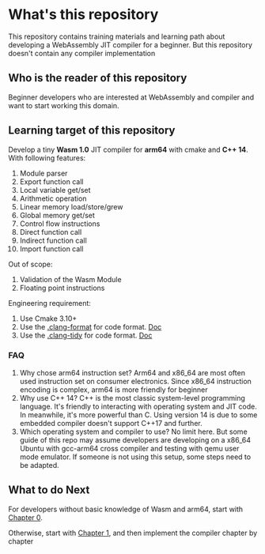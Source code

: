 # What's this repository

This repository contains training materials and learning path about developing a WebAssembly JIT compiler for a beginner.
But this repository doesn't contain any compiler implementation

## Who is the reader of this repository

Beginner developers who are interested at WebAssembly and compiler and want to start working this domain.

## Learning target of this repository

Develop a tiny **Wasm 1.0** JIT compiler for **arm64** with cmake and **C++ 14**. With following features:

1. Module parser
2. Export function call
3. Local variable get/set
4. Arithmetic operation
5. Linear memory load/store/grew
6. Global memory get/set
7. Control flow instructions
8. Direct function call
9. Indirect function call
10. Import function call

Out of scope:

1. Validation of the Wasm Module
2. Floating point instructions

Engineering requirement:

1. Use Cmake 3.10+
2. Use the [.clang-format](./clang-format) for code format. [Doc](https://clang.llvm.org/docs/ClangFormat.html)
3. Use the [.clang-tidy](./clang-tidy) for code format. [Doc](https://clang.llvm.org/extra/clang-tidy/)

### FAQ

1. Why chose arm64 instruction set?
   Arm64 and x86_64 are most often used instruction set on consumer electronics. Since x86_64 instruction encoding is complex, arm64 is more friendly for beginner
2. Why use C++ 14?
   C++ is the most classic system-level programming language. It's friendly to interacting with operating system and JIT code. In meanwhile, it's more powerful than C. Using version 14 is due to some embedded compiler doesn't support C++17 and further.
3. Which operating system and compiler to use?
   No limit here. But some guide of this repo may assume developers are developing on a x86_64 Ubuntu with gcc-arm64 cross compiler and testing with qemu user mode emulator. If someone is not using this setup, some steps need to be adapted.

## What to do Next

For developers without basic knowledge of Wasm and arm64, start with [Chapter 0](./Chapter0/).

Otherwise, start with [Chapter 1](./Chapter1/), and then implement the compiler chapter by chapter
